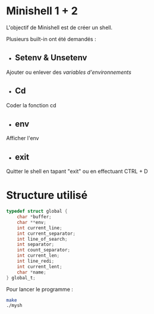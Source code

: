 # Minishell 1 + 2

L'objectif de Minishell est de créer un shell.

Plusieurs built-in ont été demandés :  

* ## Setenv & Unsetenv
Ajouter ou enlever des *variables d'environnements*
* ## Cd
Coder la fonction cd 
* ## env
Afficher l'env
* ## exit
Quitter le shell en tapant "exit" ou en effectuant CTRL + D

# Structure utilisé

```C
typedef struct global {
    char *buffer;
    char **env;
    int current_line;
    int current_separator;
    int line_of_search;
    int separator;
    int count_separator;
    int current_len;
    int line_redi;
    int current_lent;
    char *name;
} global_t;
```

Pour lancer le programme : 

```bash
make
./mysh
```